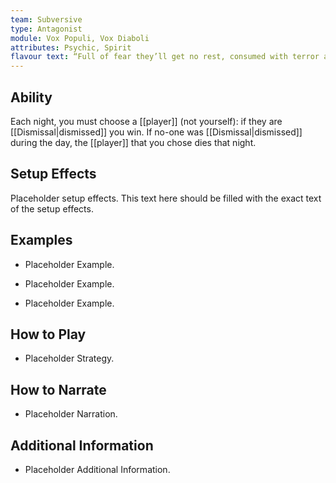 ```yaml
---
team: Subversive
type: Antagonist
module: Vox Populi, Vox Diaboli
attributes: Psychic, Spirit
flavour text: “Full of fear they’ll get no rest, consumed with terror and distress, and when that fear is all that’s left, here comes the Bogeyman.”
---
```

## Ability
Each night, you must choose a [[player]] (not yourself): if they are [[Dismissal|dismissed]] you win. If no-one was [[Dismissal|dismissed]] during the day, the [[player]] that you chose dies that night.

## Setup Effects
Placeholder setup effects. This text here should be filled with the exact text of the setup effects.

## Examples
- Placeholder Example.

- Placeholder Example.

- Placeholder Example.

## How to Play
- Placeholder Strategy.

## How to Narrate
- Placeholder Narration.

## Additional Information
- Placeholder Additional Information.